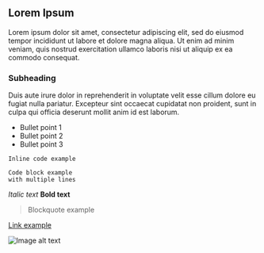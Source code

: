 ## Lorem Ipsum

Lorem ipsum dolor sit amet, consectetur adipiscing elit, sed do eiusmod tempor incididunt ut labore et dolore magna
aliqua. Ut enim ad minim veniam, quis nostrud exercitation ullamco laboris nisi ut aliquip ex ea commodo consequat.

### Subheading

Duis aute irure dolor in reprehenderit in voluptate velit esse cillum dolore eu fugiat nulla pariatur. Excepteur sint
occaecat cupidatat non proident, sunt in culpa qui officia deserunt mollit anim id est laborum.

-   Bullet point 1
-   Bullet point 2
-   Bullet point 3

`Inline code example`

```
Code block example
with multiple lines
````

*Italic text*
**Bold text**

> Blockquote example

[Link example](https://www.example.com)

![Image alt text](https://dummyimage.com/300x200/eee/aaa)